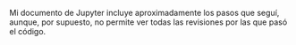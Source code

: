 Mi documento de Jupyter incluye aproximadamente los pasos que seguí, aunque, por supuesto, no permite ver todas las revisiones por las que pasó el código.